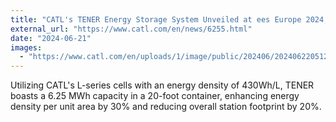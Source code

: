 ```yaml
---
title: "CATL's TENER Energy Storage System Unveiled at ees Europe 2024, Showcasing Breakthrough Technology"
external_url: "https://www.catl.com/en/news/6255.html"
date: "2024-06-21"
images:
  - "https://www.catl.com/en/uploads/1/image/public/202406/20240622051210_hjfx15irei.jpg"
---
```


Utilizing CATL's L-series cells with an energy density of 430Wh/L, TENER boasts a 6.25 MWh capacity in a 20-foot container, enhancing energy density per unit area by 30% and reducing overall station footprint by 20%.